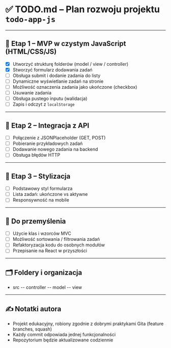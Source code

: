 # ✅ TODO.md – Plan rozwoju projektu `todo-app-js`

---

## 🔧 Etap 1 – MVP w czystym JavaScript (HTML/CSS/JS)

- [x] Utworzyć strukturę folderów (model / view / controller)
- [x] Stworzyć formularz dodawania zadań
- [ ] Obsługa submit i dodanie zadania do listy
- [ ] Dynamiczne wyświetlanie zadań na stronie
- [ ] Możliwość oznaczenia zadania jako ukończone (checkbox)
- [ ] Usuwanie zadania
- [ ] Obsługa pustego inputu (walidacja)
- [ ] Zapis i odczyt z `localStorage`

---

## 🔌 Etap 2 – Integracja z API

- [ ] Połączenie z JSONPlaceholder (GET, POST)
- [ ] Pobieranie przykładowych zadań
- [ ] Dodawanie nowego zadania na backend
- [ ] Obsługa błędów HTTP

---

## 🎨 Etap 3 – Stylizacja

- [ ] Podstawowy styl formularza
- [ ] Lista zadań: ukończone vs aktywne
- [ ] Responsywność na mobile

---

## 🧠 Do przemyślenia

- [ ] Użycie klas i wzorców MVC
- [ ] Możliwość sortowania / filtrowania zadań
- [ ] Refaktoryzacja kodu do osobnych modułów
- [ ] Przepisanie na React w przyszłości

---

## 🗂️ Foldery i organizacja
- src
-- controller
-- model
-- view

---

## ✍️ Notatki autora

- Projekt edukacyjny, robiony zgodnie z dobrymi praktykami Gita (feature branches, squash)
- Każdy commit odpowiada jednej funkcjonalności
- Repozytorium będzie aktualizowane codziennie

